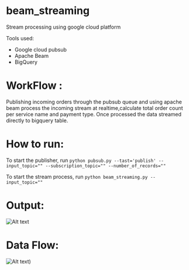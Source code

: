 # beam_streaming
Stream processing using google cloud platform

Tools used:
  * Google cloud pubsub
  * Apache Beam
  * BigQuery
  
# WorkFlow :
Publishing incoming orders through the pubsub queue and using apache beam process the incoming stream at realtime,calculate total order count per service name and payment type. Once processed the data streamed directly to bigquery table.

# How to run:

To start the publisher, run `python pubsub.py --tast='publish' --input_topic="" --subscription_topic="" --number_of_records=""`

To start the stream process, run `python beam_streaming.py --input_topic=""`

# Output:

![Alt text](file:///Users/siva/Desktop/output.png)

# Data Flow:

![Alt text](/Users/siva/Downloads/data_flow_model.png))
